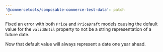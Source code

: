 ```yaml
---
'@commercetools/composable-commerce-test-data': patch
---
```


Fixed an error with both `Price` and `PriceDraft` models causing the default value for the `validUntil` property to not be a string representation of a future date.

Now that default value will always represent a date one year ahead.
